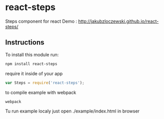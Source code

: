 # react-steps
Steps component for react
Demo : http://jakubzloczewski.github.io/react-steps/

## Instructions

To install this module run:
```sh
npm install react-steps
```

require it inside of your app
```js
var Steps = require('react-steps');
```

to compile example with webpack

```sh
webpack
```

Tu run example localy just open ./example/index.html in browser
